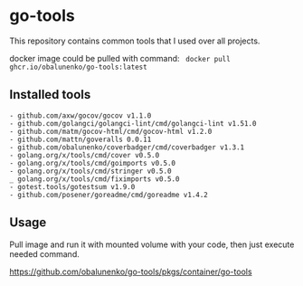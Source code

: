 # go-tools

This repository contains common tools that I used over all projects.

docker image could be pulled with command: ` docker pull ghcr.io/obalunenko/go-tools:latest`

## Installed tools

	- github.com/axw/gocov/gocov v1.1.0
	- github.com/golangci/golangci-lint/cmd/golangci-lint v1.51.0
	- github.com/matm/gocov-html/cmd/gocov-html v1.2.0
	- github.com/mattn/goveralls 0.0.11
	- github.com/obalunenko/coverbadger/cmd/coverbadger v1.3.1
	- golang.org/x/tools/cmd/cover v0.5.0
	- golang.org/x/tools/cmd/goimports v0.5.0
	- golang.org/x/tools/cmd/stringer v0.5.0
	_ golang.org/x/tools/cmd/fiximports v0.5.0
	- gotest.tools/gotestsum v1.9.0
    - github.com/posener/goreadme/cmd/goreadme v1.4.2

## Usage

Pull image and run it with mounted volume with your code, then just execute needed command.

https://github.com/obalunenko/go-tools/pkgs/container/go-tools
 
 
 
